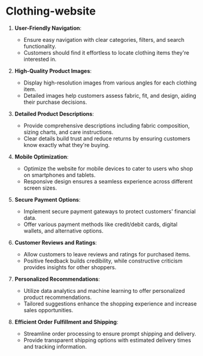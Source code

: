 # Clothing-website   

1. **User-Friendly Navigation**:
   - Ensure easy navigation with clear categories, filters, and search functionality.
   - Customers should find it effortless to locate clothing items they're interested in.

2. **High-Quality Product Images**:
   - Display high-resolution images from various angles for each clothing item.
   - Detailed images help customers assess fabric, fit, and design, aiding their purchase decisions.

3. **Detailed Product Descriptions**:
   - Provide comprehensive descriptions including fabric composition, sizing charts, and care instructions.
   - Clear details build trust and reduce returns by ensuring customers know exactly what they're buying.

4. **Mobile Optimization**:
   - Optimize the website for mobile devices to cater to users who shop on smartphones and tablets.
   - Responsive design ensures a seamless experience across different screen sizes.

5. **Secure Payment Options**:
   - Implement secure payment gateways to protect customers' financial data.
   - Offer various payment methods like credit/debit cards, digital wallets, and alternative options.

6. **Customer Reviews and Ratings**:
   - Allow customers to leave reviews and ratings for purchased items.
   - Positive feedback builds credibility, while constructive criticism provides insights for other shoppers.

7. **Personalized Recommendations**:
   - Utilize data analytics and machine learning to offer personalized product recommendations.
   - Tailored suggestions enhance the shopping experience and increase sales opportunities.

8. **Efficient Order Fulfillment and Shipping**:
   - Streamline order processing to ensure prompt shipping and delivery.
   - Provide transparent shipping options with estimated delivery times and tracking information.
